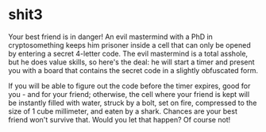 # shit3

Your best friend is in danger! An evil mastermind with a PhD in cryptosomething keeps him prisoner inside a cell that can only be opened by entering a secret 4-letter code. The evil mastermind is a total asshole, but he does value skills, so here's the deal: he will start a timer and present you with a board that contains the secret code in a slightly obfuscated form. 

If you will be able to figure out the code before the timer expires, good for you - and for your friend; otherwise, the cell where your friend is kept will be instantly filled with water, struck by a bolt, set on fire, compressed to the size of 1 cube millimeter, and eaten by a shark. Chances are your best friend won't survive that. Would you let that happen? Of course not!
